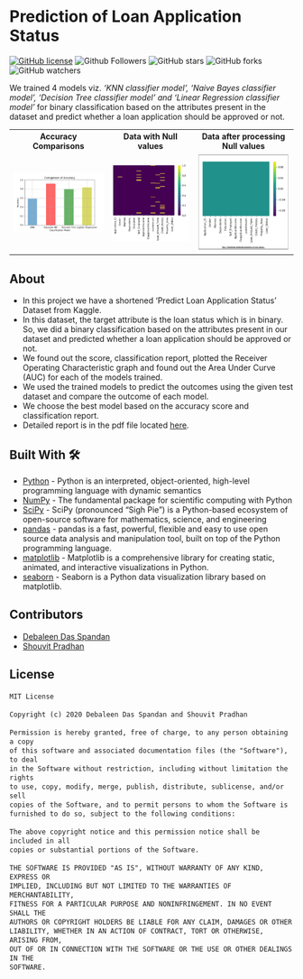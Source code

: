 # Prediction of Loan Application Status

[![GitHub license](https://img.shields.io/badge/License-MIT-blue.svg)](LICENSE)
![Github Followers](https://img.shields.io/github/followers/the-it-weirdo?label=Follow&style=social)
![GitHub stars](https://img.shields.io/github/stars/the-it-weirdo/LoanApplicationStatusPrediction-ML?style=social)
![GitHub forks](https://img.shields.io/github/forks/the-it-weirdo/LoanApplicationStatusPrediction-ML?style=social)
![GitHub watchers](https://img.shields.io/github/watchers/the-it-weirdo/LoanApplicationStatusPrediction-ML?style=social)


We trained 4 models viz. *‘KNN classifier model’, ‘Naive Bayes classifier model’, ‘Decision Tree classifier model’ and ‘Linear Regression classifier model’* for binary classification based on the attributes present in the dataset and predict whether a loan application should be approved or not.

<table style="width:100%">
  <tr>
    <th>Accuracy Comparisons</th>
    <th>Data with Null values</th>
    <th>Data after processing Null values</th>
  </tr>
  <tr>
    <td><img src="git_resources/accuracy.png"/></td>
    <td><img src="git_resources/heatmap_null.jpg"/></td>
    <td><img src="git_resources/null_removed_heatmap.jpg"/></td>
  </tr>
</table>

## About
- In this project we have a shortened ‘Predict Loan Application Status’ Dataset from Kaggle. 
- In this dataset, the target attribute is the loan status which is in binary. So, we did a binary classification based on the attributes present in our dataset and predicted whether a loan application should be approved or not. 
- We found out the score, classification report, plotted the Receiver Operating Characteristic graph and found out the Area Under Curve (AUC) for each of the models trained. 
- We used the trained models to predict the outcomes using the given test dataset and compare the outcome of each model. 
- We choose the best model based on the accuracy score and classification report.
- Detailed report is in the pdf file located [here](https://github.com/the-it-weirdo/LoanApplicationStatusPrediction-ML/tree/master/Project%20Report%20and%20PowerPoint%20Presentation).

## Built With 🛠
- [Python](https://www.python.org/) - Python is an interpreted, object-oriented, high-level programming language with dynamic semantics
- [NumPy](https://numpy.org/) - The fundamental package for scientific computing with Python
- [SciPy](https://www.scipy.org/) - SciPy (pronounced “Sigh Pie”) is a Python-based ecosystem of open-source software for mathematics, science, and engineering
- [pandas](https://pandas.pydata.org/) - pandas is a fast, powerful, flexible and easy to use open source data analysis and manipulation tool,
built on top of the Python programming language.
- [matplotlib](https://matplotlib.org/) - Matplotlib is a comprehensive library for creating static, animated, and interactive visualizations in Python.
- [seaborn](https://seaborn.pydata.org/) - Seaborn is a Python data visualization library based on matplotlib.




## Contributors
- [Debaleen Das Spandan](https://github.com/the-it-weirdo)
- [Shouvit Pradhan](https://github.com/shaw8wit)
   

## License
```
MIT License

Copyright (c) 2020 Debaleen Das Spandan and Shouvit Pradhan

Permission is hereby granted, free of charge, to any person obtaining a copy
of this software and associated documentation files (the "Software"), to deal
in the Software without restriction, including without limitation the rights
to use, copy, modify, merge, publish, distribute, sublicense, and/or sell
copies of the Software, and to permit persons to whom the Software is
furnished to do so, subject to the following conditions:

The above copyright notice and this permission notice shall be included in all
copies or substantial portions of the Software.

THE SOFTWARE IS PROVIDED "AS IS", WITHOUT WARRANTY OF ANY KIND, EXPRESS OR
IMPLIED, INCLUDING BUT NOT LIMITED TO THE WARRANTIES OF MERCHANTABILITY,
FITNESS FOR A PARTICULAR PURPOSE AND NONINFRINGEMENT. IN NO EVENT SHALL THE
AUTHORS OR COPYRIGHT HOLDERS BE LIABLE FOR ANY CLAIM, DAMAGES OR OTHER
LIABILITY, WHETHER IN AN ACTION OF CONTRACT, TORT OR OTHERWISE, ARISING FROM,
OUT OF OR IN CONNECTION WITH THE SOFTWARE OR THE USE OR OTHER DEALINGS IN THE
SOFTWARE.
```